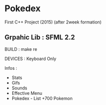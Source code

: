 # Pokedex

First C++ Project (2015) (after 2week formation)

Grpahic Lib : SFML 2.2
-------------------------------------------------


BUILD : make re

DEVICES : Keyboard Only

Infos : 
- Stats
- Gifs
- Sounds
- Effective Menu
- Pokedex - List +700 Pokemon
